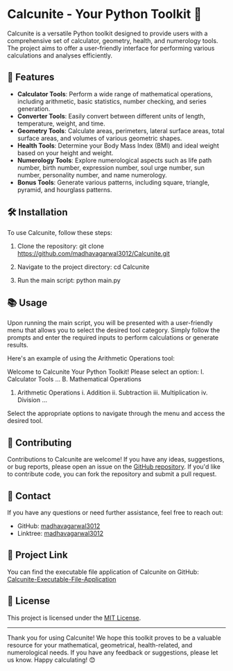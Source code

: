 # Calcunite - Your Python Toolkit 🧰

Calcunite is a versatile Python toolkit designed to provide users with a comprehensive set of calculator, geometry, health, and numerology tools. The project aims to offer a user-friendly interface for performing various calculations and analyses efficiently.

## 🌟 Features

- **Calculator Tools**: Perform a wide range of mathematical operations, including arithmetic, basic statistics, number checking, and series generation.
- **Converter Tools**: Easily convert between different units of length, temperature, weight, and time.
- **Geometry Tools**: Calculate areas, perimeters, lateral surface areas, total surface areas, and volumes of various geometric shapes.
- **Health Tools**: Determine your Body Mass Index (BMI) and ideal weight based on your height and weight.
- **Numerology Tools**: Explore numerological aspects such as life path number, birth number, expression number, soul urge number, sun number, personality number, and name numerology.
- **Bonus Tools**: Generate various patterns, including square, triangle, pyramid, and hourglass patterns.

## 🛠️ Installation

To use Calcunite, follow these steps:

1. Clone the repository:
   git clone https://github.com/madhavagarwal3012/Calcunite.git
   
2. Navigate to the project directory:
   cd Calcunite

3. Run the main script:
   python main.py

## 📚 Usage

Upon running the main script, you will be presented with a user-friendly menu that allows you to select the desired tool category. Simply follow the prompts and enter the required inputs to perform calculations or generate results.

Here's an example of using the Arithmetic Operations tool:

Welcome to Calcunite Your Python Toolkit!
Please select an option:
I. Calculator Tools
...
B. Mathematical Operations
1. Arithmetic Operations
i. Addition
ii. Subtraction
iii. Multiplication
iv. Division
...

Select the appropriate options to navigate through the menu and access the desired tool.

## 🤝 Contributing

Contributions to Calcunite are welcome! If you have any ideas, suggestions, or bug reports, please open an issue on the [GitHub repository](https://github.com/madhavagarwal3012/Calcunite/issues). If you'd like to contribute code, you can fork the repository and submit a pull request.

## 📧 Contact

If you have any questions or need further assistance, feel free to reach out:

- GitHub: [madhavagarwal3012](https://github.com/madhavagarwal3012)
- Linktree: [madhavagarwal3012](https://linktr.ee/madhavagarwal3012)

## 🔗 Project Link

You can find the executable file application of Calcunite on GitHub:
[Calcunite-Executable-File-Application](https://github.com/madhavagarwal3012/Calcunite-Executable-File-Application)

## 📖 License

This project is licensed under the [MIT License](LICENSE).

---

Thank you for using Calcunite! We hope this toolkit proves to be a valuable resource for your mathematical, geometrical, health-related, and numerological needs. If you have any feedback or suggestions, please let us know. Happy calculating! 😊
